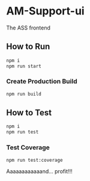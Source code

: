 # AM-Support-ui

The ASS frontend

## How to Run

```zsh
npm i
npm run start
```

### Create Production Build

```zsh
npm run build
```

## How to Test

```zsh
npm i
npm run test
```

### Test Coverage

```zsh
npm run test:coverage
```

Aaaaaaaaaaaand... profit!!!
